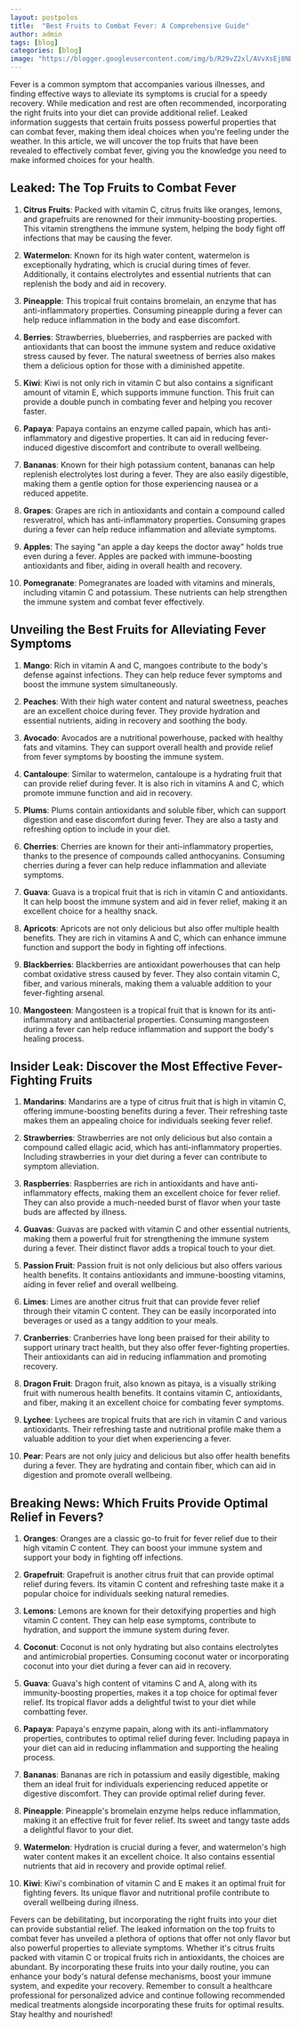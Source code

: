 ```yaml
---
layout: postpolos
title:  "Best Fruits to Combat Fever: A Comprehensive Guide"
author: admin
tags: [blog]
categories: [blog]
image: "https://blogger.googleusercontent.com/img/b/R29vZ2xl/AVvXsEj8NDOtjqXz-BPjZW6aNUH57YSkKfUqMZRcUCH-gi4PQXOQ60n9aX-wgY3udOZlkgOmAi7FZJe11eny_phaMh-pzIZY_qnWQ7-vwdiogKxhpQcO5s584FC3wMD1MjBbpkitsExL6fbpjBLtjvEwSud9hjl6wijSXv6xQWqdO15RBAGvFz1HR6VMbdd8130d/s1600/20240414_204430.jpg"
---
```



<p>Fever is a common symptom that accompanies various illnesses, and finding effective ways to alleviate its symptoms is crucial for a speedy recovery. While medication and rest are often recommended, incorporating the right fruits into your diet can provide additional relief. Leaked information suggests that certain fruits possess powerful properties that can combat fever, making them ideal choices when you're feeling under the weather. In this article, we will uncover the top fruits that have been revealed to effectively combat fever, giving you the knowledge you need to make informed choices for your health.</p>
<h2>Leaked: The Top Fruits to Combat Fever</h2>
<ol>
<li>
<p><strong>Citrus Fruits</strong>: Packed with vitamin C, citrus fruits like oranges, lemons, and grapefruits are renowned for their immunity-boosting properties. This vitamin strengthens the immune system, helping the body fight off infections that may be causing the fever.</p>
</li>
<li>
<p><strong>Watermelon</strong>: Known for its high water content, watermelon is exceptionally hydrating, which is crucial during times of fever. Additionally, it contains electrolytes and essential nutrients that can replenish the body and aid in recovery.</p>
</li>
<li>
<p><strong>Pineapple</strong>: This tropical fruit contains bromelain, an enzyme that has anti-inflammatory properties. Consuming pineapple during a fever can help reduce inflammation in the body and ease discomfort.</p>
</li>
<li>
<p><strong>Berries</strong>: Strawberries, blueberries, and raspberries are packed with antioxidants that can boost the immune system and reduce oxidative stress caused by fever. The natural sweetness of berries also makes them a delicious option for those with a diminished appetite.</p>
</li>
<li>
<p><strong>Kiwi</strong>: Kiwi is not only rich in vitamin C but also contains a significant amount of vitamin E, which supports immune function. This fruit can provide a double punch in combating fever and helping you recover faster.</p>
</li>
<li>
<p><strong>Papaya</strong>: Papaya contains an enzyme called papain, which has anti-inflammatory and digestive properties. It can aid in reducing fever-induced digestive discomfort and contribute to overall wellbeing.</p>
</li>
<li>
<p><strong>Bananas</strong>: Known for their high potassium content, bananas can help replenish electrolytes lost during a fever. They are also easily digestible, making them a gentle option for those experiencing nausea or a reduced appetite.</p>
</li>
<li>
<p><strong>Grapes</strong>: Grapes are rich in antioxidants and contain a compound called resveratrol, which has anti-inflammatory properties. Consuming grapes during a fever can help reduce inflammation and alleviate symptoms.</p>
</li>
<li>
<p><strong>Apples</strong>: The saying &quot;an apple a day keeps the doctor away&quot; holds true even during a fever. Apples are packed with immune-boosting antioxidants and fiber, aiding in overall health and recovery.</p>
</li>
<li>
<p><strong>Pomegranate</strong>: Pomegranates are loaded with vitamins and minerals, including vitamin C and potassium. These nutrients can help strengthen the immune system and combat fever effectively.</p>
</li>
</ol>
<h2>Unveiling the Best Fruits for Alleviating Fever Symptoms</h2>
<ol>
<li>
<p><strong>Mango</strong>: Rich in vitamin A and C, mangoes contribute to the body's defense against infections. They can help reduce fever symptoms and boost the immune system simultaneously.</p>
</li>
<li>
<p><strong>Peaches</strong>: With their high water content and natural sweetness, peaches are an excellent choice during fever. They provide hydration and essential nutrients, aiding in recovery and soothing the body.</p>
</li>
<li>
<p><strong>Avocado</strong>: Avocados are a nutritional powerhouse, packed with healthy fats and vitamins. They can support overall health and provide relief from fever symptoms by boosting the immune system.</p>
</li>
<li>
<p><strong>Cantaloupe</strong>: Similar to watermelon, cantaloupe is a hydrating fruit that can provide relief during fever. It is also rich in vitamins A and C, which promote immune function and aid in recovery.</p>
</li>
<li>
<p><strong>Plums</strong>: Plums contain antioxidants and soluble fiber, which can support digestion and ease discomfort during fever. They are also a tasty and refreshing option to include in your diet.</p>
</li>
<li>
<p><strong>Cherries</strong>: Cherries are known for their anti-inflammatory properties, thanks to the presence of compounds called anthocyanins. Consuming cherries during a fever can help reduce inflammation and alleviate symptoms.</p>
</li>
<li>
<p><strong>Guava</strong>: Guava is a tropical fruit that is rich in vitamin C and antioxidants. It can help boost the immune system and aid in fever relief, making it an excellent choice for a healthy snack.</p>
</li>
<li>
<p><strong>Apricots</strong>: Apricots are not only delicious but also offer multiple health benefits. They are rich in vitamins A and C, which can enhance immune function and support the body in fighting off infections.</p>
</li>
<li>
<p><strong>Blackberries</strong>: Blackberries are antioxidant powerhouses that can help combat oxidative stress caused by fever. They also contain vitamin C, fiber, and various minerals, making them a valuable addition to your fever-fighting arsenal.</p>
</li>
<li>
<p><strong>Mangosteen</strong>: Mangosteen is a tropical fruit that is known for its anti-inflammatory and antibacterial properties. Consuming mangosteen during a fever can help reduce inflammation and support the body's healing process.</p>
</li>
</ol>
<h2>Insider Leak: Discover the Most Effective Fever-Fighting Fruits</h2>
<ol>
<li>
<p><strong>Mandarins</strong>: Mandarins are a type of citrus fruit that is high in vitamin C, offering immune-boosting benefits during a fever. Their refreshing taste makes them an appealing choice for individuals seeking fever relief.</p>
</li>
<li>
<p><strong>Strawberries</strong>: Strawberries are not only delicious but also contain a compound called ellagic acid, which has anti-inflammatory properties. Including strawberries in your diet during a fever can contribute to symptom alleviation.</p>
</li>
<li>
<p><strong>Raspberries</strong>: Raspberries are rich in antioxidants and have anti-inflammatory effects, making them an excellent choice for fever relief. They can also provide a much-needed burst of flavor when your taste buds are affected by illness.</p>
</li>
<li>
<p><strong>Guavas</strong>: Guavas are packed with vitamin C and other essential nutrients, making them a powerful fruit for strengthening the immune system during a fever. Their distinct flavor adds a tropical touch to your diet.</p>
</li>
<li>
<p><strong>Passion Fruit</strong>: Passion fruit is not only delicious but also offers various health benefits. It contains antioxidants and immune-boosting vitamins, aiding in fever relief and overall wellbeing.</p>
</li>
<li>
<p><strong>Limes</strong>: Limes are another citrus fruit that can provide fever relief through their vitamin C content. They can be easily incorporated into beverages or used as a tangy addition to your meals.</p>
</li>
<li>
<p><strong>Cranberries</strong>: Cranberries have long been praised for their ability to support urinary tract health, but they also offer fever-fighting properties. Their antioxidants can aid in reducing inflammation and promoting recovery.</p>
</li>
<li>
<p><strong>Dragon Fruit</strong>: Dragon fruit, also known as pitaya, is a visually striking fruit with numerous health benefits. It contains vitamin C, antioxidants, and fiber, making it an excellent choice for combating fever symptoms.</p>
</li>
<li>
<p><strong>Lychee</strong>: Lychees are tropical fruits that are rich in vitamin C and various antioxidants. Their refreshing taste and nutritional profile make them a valuable addition to your diet when experiencing a fever.</p>
</li>
<li>
<p><strong>Pear</strong>: Pears are not only juicy and delicious but also offer health benefits during a fever. They are hydrating and contain fiber, which can aid in digestion and promote overall wellbeing.</p>
</li>
</ol>
<h2>Breaking News: Which Fruits Provide Optimal Relief in Fevers?</h2>
<ol>
<li>
<p><strong>Oranges</strong>: Oranges are a classic go-to fruit for fever relief due to their high vitamin C content. They can boost your immune system and support your body in fighting off infections.</p>
</li>
<li>
<p><strong>Grapefruit</strong>: Grapefruit is another citrus fruit that can provide optimal relief during fevers. Its vitamin C content and refreshing taste make it a popular choice for individuals seeking natural remedies.</p>
</li>
<li>
<p><strong>Lemons</strong>: Lemons are known for their detoxifying properties and high vitamin C content. They can help ease symptoms, contribute to hydration, and support the immune system during fever.</p>
</li>
<li>
<p><strong>Coconut</strong>: Coconut is not only hydrating but also contains electrolytes and antimicrobial properties. Consuming coconut water or incorporating coconut into your diet during a fever can aid in recovery.</p>
</li>
<li>
<p><strong>Guava</strong>: Guava's high content of vitamins C and A, along with its immunity-boosting properties, makes it a top choice for optimal fever relief. Its tropical flavor adds a delightful twist to your diet while combatting fever.</p>
</li>
<li>
<p><strong>Papaya</strong>: Papaya's enzyme papain, along with its anti-inflammatory properties, contributes to optimal relief during fever. Including papaya in your diet can aid in reducing inflammation and supporting the healing process.</p>
</li>
<li>
<p><strong>Bananas</strong>: Bananas are rich in potassium and easily digestible, making them an ideal fruit for individuals experiencing reduced appetite or digestive discomfort. They can provide optimal relief during fever.</p>
</li>
<li>
<p><strong>Pineapple</strong>: Pineapple's bromelain enzyme helps reduce inflammation, making it an effective fruit for fever relief. Its sweet and tangy taste adds a delightful flavor to your diet.</p>
</li>
<li>
<p><strong>Watermelon</strong>: Hydration is crucial during a fever, and watermelon's high water content makes it an excellent choice. It also contains essential nutrients that aid in recovery and provide optimal relief.</p>
</li>
<li>
<p><strong>Kiwi</strong>: Kiwi's combination of vitamin C and E makes it an optimal fruit for fighting fevers. Its unique flavor and nutritional profile contribute to overall wellbeing during illness.</p>
</li>
</ol>
<p>Fevers can be debilitating, but incorporating the right fruits into your diet can provide substantial relief. The leaked information on the top fruits to combat fever has unveiled a plethora of options that offer not only flavor but also powerful properties to alleviate symptoms. Whether it's citrus fruits packed with vitamin C or tropical fruits rich in antioxidants, the choices are abundant. By incorporating these fruits into your daily routine, you can enhance your body's natural defense mechanisms, boost your immune system, and expedite your recovery. Remember to consult a healthcare professional for personalized advice and continue following recommended medical treatments alongside incorporating these fruits for optimal results. Stay healthy and nourished!</p>


